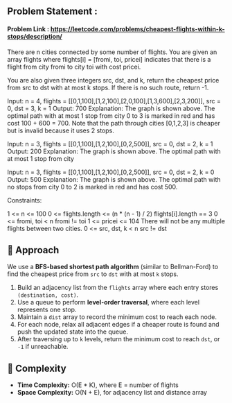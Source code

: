 ## Problem Statement : 
#### Problem Link : https://leetcode.com/problems/cheapest-flights-within-k-stops/description/
There are n cities connected by some number of flights. You are given an array flights where flights[i] = [fromi, toi, pricei] indicates that there is a flight from city fromi to city toi with cost pricei.

You are also given three integers src, dst, and k, return the cheapest price from src to dst with at most k stops. If there is no such route, return -1.

Input: n = 4, flights = [[0,1,100],[1,2,100],[2,0,100],[1,3,600],[2,3,200]], src = 0, dst = 3, k = 1
Output: 700
Explanation:
The graph is shown above.
The optimal path with at most 1 stop from city 0 to 3 is marked in red and has cost 100 + 600 = 700.
Note that the path through cities [0,1,2,3] is cheaper but is invalid because it uses 2 stops.

Input: n = 3, flights = [[0,1,100],[1,2,100],[0,2,500]], src = 0, dst = 2, k = 1
Output: 200
Explanation:
The graph is shown above.
The optimal path with at most 1 stop from city

Input: n = 3, flights = [[0,1,100],[1,2,100],[0,2,500]], src = 0, dst = 2, k = 0
Output: 500
Explanation:
The graph is shown above.
The optimal path with no stops from city 0 to 2 is marked in red and has cost 500.
 

Constraints:

1 <= n <= 100
0 <= flights.length <= (n * (n - 1) / 2)
flights[i].length == 3
0 <= fromi, toi < n
fromi != toi
1 <= pricei <= 104
There will not be any multiple flights between two cities.
0 <= src, dst, k < n
src != dst

## 🧠 Approach

We use a **BFS-based shortest path algorithm** (similar to Bellman-Ford) to find the cheapest price from `src` to `dst` with at most `k` stops.  
1. Build an adjacency list from the `flights` array where each entry stores `(destination, cost)`.  
2. Use a queue to perform **level-order traversal**, where each level represents one stop.  
3. Maintain a `dist` array to record the minimum cost to reach each node.  
4. For each node, relax all adjacent edges if a cheaper route is found and push the updated state into the queue.  
5. After traversing up to `k` levels, return the minimum cost to reach `dst`, or `-1` if unreachable.

## 🧩 Complexity
- **Time Complexity:** O(E * K), where E = number of flights  
- **Space Complexity:** O(N + E), for adjacency list and distance array  
